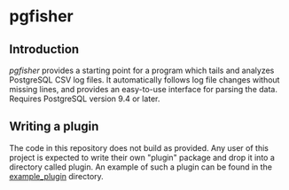 pgfisher
========

Introduction
------------

_pgfisher_ provides a starting point for a program which tails and analyzes
PostgreSQL CSV log files.  It automatically follows log file changes without
missing lines, and provides an easy-to-use interface for parsing the data.
Requires PostgreSQL version 9.4 or later.

Writing a plugin
----------------

The code in this repository does not build as provided.  Any user of this
project is expected to write their own "plugin" package and drop it into a
directory called plugin.  An example of such a plugin can be found in the
[example\_plugin](https://github.com/johto/pgfisher/tree/master/example_plugin)
directory.
